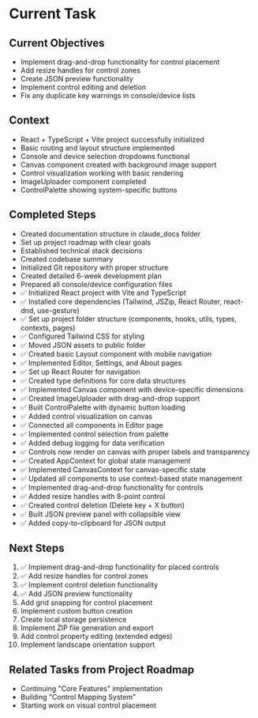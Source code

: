 # Current Task

## Current Objectives
- Implement drag-and-drop functionality for control placement
- Add resize handles for control zones
- Create JSON preview functionality
- Implement control editing and deletion
- Fix any duplicate key warnings in console/device lists

## Context
- React + TypeScript + Vite project successfully initialized
- Basic routing and layout structure implemented
- Console and device selection dropdowns functional
- Canvas component created with background image support
- Control visualization working with basic rendering
- ImageUploader component completed
- ControlPalette showing system-specific buttons

## Completed Steps
- Created documentation structure in claude_docs folder
- Set up project roadmap with clear goals
- Established technical stack decisions
- Created codebase summary
- Initialized Git repository with proper structure
- Created detailed 6-week development plan
- Prepared all console/device configuration files
- ✅ Initialized React project with Vite and TypeScript
- ✅ Installed core dependencies (Tailwind, JSZip, React Router, react-dnd, use-gesture)
- ✅ Set up project folder structure (components, hooks, utils, types, contexts, pages)
- ✅ Configured Tailwind CSS for styling
- ✅ Moved JSON assets to public folder
- ✅ Created basic Layout component with mobile navigation
- ✅ Implemented Editor, Settings, and About pages
- ✅ Set up React Router for navigation
- ✅ Created type definitions for core data structures
- ✅ Implemented Canvas component with device-specific dimensions
- ✅ Created ImageUploader with drag-and-drop support
- ✅ Built ControlPalette with dynamic button loading
- ✅ Added control visualization on canvas
- ✅ Connected all components in Editor page
- ✅ Implemented control selection from palette
- ✅ Added debug logging for data verification
- ✅ Controls now render on canvas with proper labels and transparency
- ✅ Created AppContext for global state management
- ✅ Implemented CanvasContext for canvas-specific state
- ✅ Updated all components to use context-based state management
- ✅ Implemented drag-and-drop functionality for controls
- ✅ Added resize handles with 8-point control
- ✅ Created control deletion (Delete key + X button)
- ✅ Built JSON preview panel with collapsible view
- ✅ Added copy-to-clipboard for JSON output

## Next Steps
1. ✅ Implement drag-and-drop functionality for placed controls
2. ✅ Add resize handles for control zones
3. ✅ Implement control deletion functionality
4. ✅ Add JSON preview functionality
5. Add grid snapping for control placement
6. Implement custom button creation
7. Create local storage persistence
8. Implement ZIP file generation and export
9. Add control property editing (extended edges)
10. Implement landscape orientation support

## Related Tasks from Project Roadmap
- Continuing "Core Features" implementation
- Building "Control Mapping System"
- Starting work on visual control placement